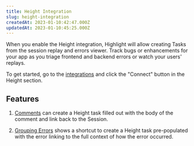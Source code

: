 ```yaml
---
title: Height Integration
slug: height-integration
createdAt: 2023-01-10:42:47.000Z
updatedAt: 2023-01-10:45:25.000Z
---
```


When you enable the Height integration, Highlight will allow creating Tasks from the session replay and errors viewer. Track bugs or enhancements for your app as you triage frontend and backend errors or watch your users' replays.

To get started, go to the [integrations](https://app.highlight.run/integrations) and click the "Connect" button in the Height section.

## Features

1.  [Comments](/product-features/comments) can create a Height task filled out with the body of the comment and link back to the Session.

2.  [Grouping Errors](/error-monitoring/grouping-errors) shows a shortcut to create a Height task pre-populated with the error linking to the full context of how the error occurred.
